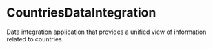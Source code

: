 # CountriesDataIntegration
Data integration application that provides a unified view of information related to countries.
